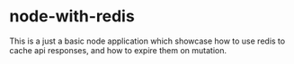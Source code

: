 # node-with-redis
This is a just a basic node application which showcase how to use redis to cache api responses, and how to expire them on mutation.
